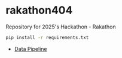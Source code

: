# rakathon404
Repository for 2025's Hackathon - Rakathon

```bash
pip install -r requirements.txt
```

- [Data Pipeline](data/README.md)
